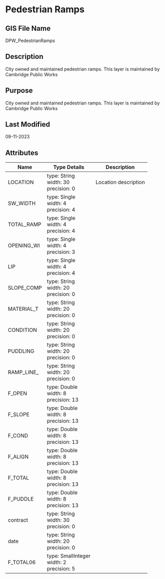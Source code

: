 # Pedestrian Ramps
## GIS File Name
DPW_PedestrianRamps
## Description
<DIV STYLE="text-align:Left;"><DIV><DIV><P><SPAN>City owned and maintained pedestrian ramps. This layer is maintained by Cambridge Public Works</SPAN></P></DIV></DIV></DIV>

## Purpose
City owned and maintained pedestrian ramps. This layer is maintained by Cambridge Public Works
## Last Modified
09-11-2023
## Attributes
|Name|Type Details|Description|
|----|------------|-----------|
|LOCATION|type: String<br/>width: 30<br/>precision: 0|Location description |
|SW_WIDTH|type: Single<br/>width: 4<br/>precision: 4||
|TOTAL_RAMP|type: Single<br/>width: 4<br/>precision: 4||
|OPENING_WI|type: Single<br/>width: 4<br/>precision: 3||
|LIP|type: Single<br/>width: 4<br/>precision: 4||
|SLOPE_COMP|type: String<br/>width: 20<br/>precision: 0||
|MATERIAL_T|type: String<br/>width: 20<br/>precision: 0||
|CONDITION|type: String<br/>width: 20<br/>precision: 0||
|PUDDLING|type: String<br/>width: 20<br/>precision: 0||
|RAMP_LINE_|type: String<br/>width: 20<br/>precision: 0||
|F_OPEN|type: Double<br/>width: 8<br/>precision: 13||
|F_SLOPE|type: Double<br/>width: 8<br/>precision: 13||
|F_COND|type: Double<br/>width: 8<br/>precision: 13||
|F_ALIGN|type: Double<br/>width: 8<br/>precision: 13||
|F_TOTAL|type: Double<br/>width: 8<br/>precision: 13||
|F_PUDDLE|type: Double<br/>width: 8<br/>precision: 13||
|contract|type: String<br/>width: 30<br/>precision: 0||
|date|type: String<br/>width: 20<br/>precision: 0||
|F_TOTAL06|type: SmallInteger<br/>width: 2<br/>precision: 5||
